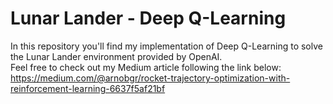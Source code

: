 # Lunar Lander - Deep Q-Learning
In this repository you'll find my implementation of Deep Q-Learning to solve the Lunar Lander environment provided by OpenAI.  
Feel free to check out my Medium article following the link below:  
https://medium.com/@arnobgr/rocket-trajectory-optimization-with-reinforcement-learning-6637f5af21bf
